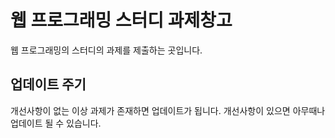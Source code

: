 # 웹 프로그래밍 스터디 과제창고

웹 프로그래밍의 스터디의 과제를 제출하는 곳입니다.

## 업데이트 주기

개선사항이 없는 이상 과제가 존재하면 업데이트가 됩니다.
개선사항이 있으면 아무때나 업데이트 될 수 있습니다.

